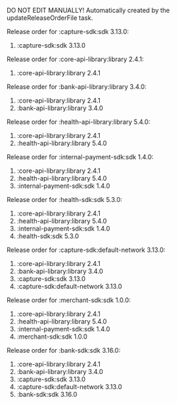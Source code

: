 DO NOT EDIT MANUALLY!
Automatically created by the updateReleaseOrderFile task.

Release order for :capture-sdk:sdk 3.13.0:
 1. :capture-sdk:sdk 3.13.0

Release order for :core-api-library:library 2.4.1:
 1. :core-api-library:library 2.4.1

Release order for :bank-api-library:library 3.4.0:
 1. :core-api-library:library 2.4.1
 2. :bank-api-library:library 3.4.0

Release order for :health-api-library:library 5.4.0:
 1. :core-api-library:library 2.4.1
 2. :health-api-library:library 5.4.0

Release order for :internal-payment-sdk:sdk 1.4.0:
 1. :core-api-library:library 2.4.1
 2. :health-api-library:library 5.4.0
 3. :internal-payment-sdk:sdk 1.4.0

Release order for :health-sdk:sdk 5.3.0:
 1. :core-api-library:library 2.4.1
 2. :health-api-library:library 5.4.0
 3. :internal-payment-sdk:sdk 1.4.0
 4. :health-sdk:sdk 5.3.0

Release order for :capture-sdk:default-network 3.13.0:
 1. :core-api-library:library 2.4.1
 2. :bank-api-library:library 3.4.0
 3. :capture-sdk:sdk 3.13.0
 4. :capture-sdk:default-network 3.13.0

Release order for :merchant-sdk:sdk 1.0.0:
 1. :core-api-library:library 2.4.1
 2. :health-api-library:library 5.4.0
 3. :internal-payment-sdk:sdk 1.4.0
 4. :merchant-sdk:sdk 1.0.0

Release order for :bank-sdk:sdk 3.16.0:
 1. :core-api-library:library 2.4.1
 2. :bank-api-library:library 3.4.0
 3. :capture-sdk:sdk 3.13.0
 4. :capture-sdk:default-network 3.13.0
 5. :bank-sdk:sdk 3.16.0

